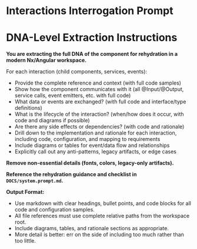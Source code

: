 
# Interactions Interrogation Prompt


# DNA-Level Extraction Instructions

**You are extracting the full DNA of the component for rehydration in a modern Nx/Angular workspace.**


For each interaction (child components, services, events):
- Provide the complete reference and context (with full code samples)
- Show how the component communicates with it (all @Input/@Output, service calls, event emitters, etc. with full code)
- What data or events are exchanged? (with full code and interface/type definitions)
- What is the lifecycle of the interaction? (when/how does it occur, with code and diagrams if possible)
- Are there any side effects or dependencies? (with code and rationale)
- Drill down to the implementation and rationale for each interaction, including code, configuration, and mapping to requirements
- Include diagrams or tables for event/data flow and relationships
- Explicitly call out any anti-patterns, legacy artifacts, or edge cases

**Remove non-essential details (fonts, colors, legacy-only artifacts).**

**Reference the rehydration guidance and checklist in `DOCS/system.prompt.md`.**

**Output Format:**
- Use markdown with clear headings, bullet points, and code blocks for all code and configuration samples.
- All file references must use complete relative paths from the workspace root.
- Include diagrams, tables, and rationale sections as appropriate.
- More detail is better: err on the side of including too much rather than too little.
